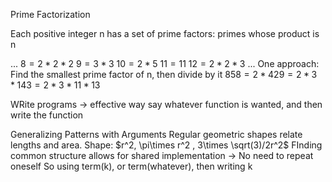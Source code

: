 Prime Factorization

Each positive integer n has a set of prime factors: primes whose product is n

...
$8=2*2*2$
$9 = 3*3$
$10=2*5$
$11 = 11$
$12 = 2*2*3$
...
One approach: Find the smallest prime factor of n, then divide by it
$858 = 2*429 = 2*3*143=2*3*11*13$

WRite programs -> effective way
say whatever function is wanted, and then write the function

Generalizing Patterns with Arguments
 Regular geometric shapes relate lengths and area.
 Shape: $r^2, \pi\times r^2 , 3\times \sqrt(3)/2r^2$
FInding common structure allows for shared implementation -> No need to repeat oneself
So using term(k), or term(whatever), then writing k 
